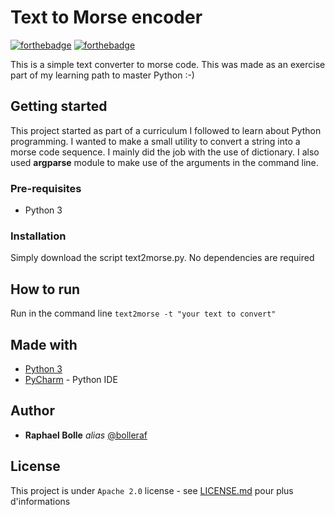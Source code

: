 # Text to Morse encoder


[![forthebadge](https://forthebadge.com/images/badges/open-source.svg)](https://forthebadge.com)  [![forthebadge](https://forthebadge.com/images/badges/made-with-python.svg)](https://forthebadge.com)

This is a simple text converter to morse code. This was made as an exercise part of my learning path to master Python :-)

## Getting started

This project started as part of a curriculum I followed to learn about Python programming. I wanted to make a small utility
to convert a string into a morse code sequence. I mainly did the job with the use of dictionary. I also used **argparse**
module to make use of the arguments in the command line.

### Pre-requisites

- Python 3


### Installation

Simply download the script text2morse.py. No dependencies are required


## How to run

 Run in the command line ``text2morse -t "your text to convert"`` 

## Made with

* [Python 3](https://python.org)
* [PyCharm](https://www.jetbrains.com/pycharm/) - Python IDE


## Author

* **Raphael Bolle** _alias_ [@bolleraf](https://github.com/bolleraf)


## License

This project is under ``Apache 2.0`` license - see [LICENSE.md](LICENSE.md) pour plus d'informations


